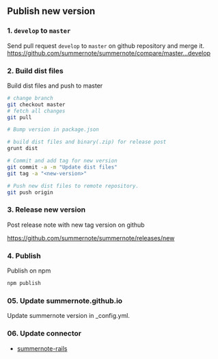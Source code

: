 ## Publish new version

### 1. `develop` to `master`

Send pull request `develop` to `master` on github repository and merge it.
https://github.com/summernote/summernote/compare/master...develop

### 2. Build dist files

Build dist files and push to master
```bash
# change branch
git checkout master
# fetch all changes
git pull

# Bump version in package.json

# build dist files and binary(.zip) for release post
grunt dist

# Commit and add tag for new version
git commit -a -m "Update dist files"
git tag -a "<new-version>"

# Push new dist files to remote repository.
git push origin
```

### 3. Release new version
Post release note with new tag version on github

https://github.com/summernote/summernote/releases/new

### 4. Publish

Publish on npm
```bash
npm publish
```

### 05. Update summernote.github.io
Update summernote version in _config.yml.

### 06. Update connector
 - [summernote-rails](https://github.com/summernote/summernote-rails/blob/master/MAINTAIN.md)
